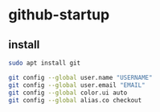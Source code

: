 # github-startup
## install
```zsh
sudo apt install git
```
```zsh
git config --global user.name "USERNAME"
git config --global user.email "EMAIL"
git config --global color.ui auto
git config --global alias.co checkout
```
